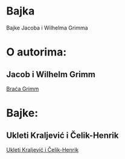 # Bajka
Bajke Jacoba i Wilhelma Grimma

# O autorima:
## Jacob i Wilhelm Grimm
[Braća Grimm](braca-grimm.md)

# Bajke:
## Ukleti Kraljević i Čelik-Henrik
[Ukleti Kraljević i Čelik-Henrik](1UkletiKraljević.md)

